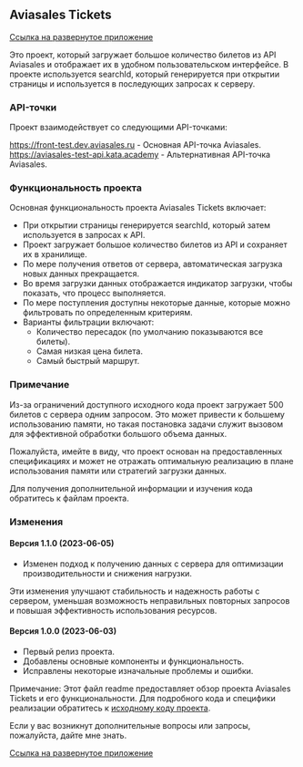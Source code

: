 ## Aviasales Tickets
[Ссылка на развернутое приложение](https://kata-aviasales-dima-gorunov.vercel.app)

Это проект, который загружает большое количество билетов из API Aviasales и отображает их в удобном пользовательском интерфейсе. В проекте используется searchId, который генерируется при открытии страницы и используется в последующих запросах к серверу.

### API-точки
Проект взаимодействует со следующими API-точками:

https://front-test.dev.aviasales.ru - Основная API-точка Aviasales.
https://aviasales-test-api.kata.academy - Альтернативная API-точка Aviasales.

### Функциональность проекта
Основная функциональность проекта Aviasales Tickets включает:

- При открытии страницы генерируется searchId, который затем используется в запросах к API.
- Проект загружает большое количество билетов из API и сохраняет их в хранилище.
- По мере получения ответов от сервера, автоматическая загрузка новых данных прекращается.
- Во время загрузки данных отображается индикатор загрузки, чтобы показать, что процесс выполняется.
- По мере поступления доступны некоторые данные, которые можно фильтровать по определенным критериям.
- Варианты фильтрации включают:
  - Количество пересадок (по умолчанию показываются все билеты).
  - Самая низкая цена билета.
  - Самый быстрый маршрут.

### Примечание
Из-за ограничений доступного исходного кода проект загружает 500 билетов с сервера одним запросом. Это может привести к большему использованию памяти, но такая постановка задачи служит вызовом для эффективной обработки большого объема данных.

Пожалуйста, имейте в виду, что проект основан на предоставленных спецификациях и может не отражать оптимальную реализацию в плане использования памяти или стратегий загрузки данных.

Для получения дополнительной информации и изучения кода обратитесь к файлам проекта.

### Изменения

#### Версия 1.1.0 (2023-06-05)

- Изменен подход к получению данных с сервера для оптимизации производительности и снижения нагрузки.

Эти изменения улучшают стабильность и надежность работы с сервером, уменьшая возможность неправильных повторных запросов и повышая эффективность использования ресурсов.

#### Версия 1.0.0 (2023-06-03)

- Первый релиз проекта.
- Добавлены основные компоненты и функциональность.
- Исправлены некоторые изначальные проблемы и ошибки.

Примечание: Этот файл readme предоставляет обзор проекта Aviasales Tickets и его функциональности. Для подробного кода и специфики реализации обратитесь к [исходному коду проекта](https://github.com/KosyanMedia/test-tasks/tree/master/aviasales_frontend).

Если у вас возникнут дополнительные вопросы или запросы, пожалуйста, дайте мне знать.

[Ссылка на развернутое приложение](https://kata-aviasales-dima-gorunov.vercel.app)